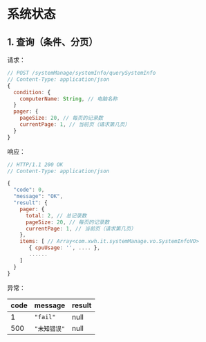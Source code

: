 # 系统状态

## 1. 查询（条件、分页）

请求：

```javascript
// POST /systemManage/systemInfo/querySystemInfo
// Content-Type: application/json
{
  condition: {
    computerName: String, // 电脑名称
  }
  pager: {
    pageSize: 20, // 每页的记录数
    currentPage: 1, // 当前页（请求第几页）
  }
}
```

响应：

```javascript
// HTTP/1.1 200 OK
// Content-Type: application/json

{
  "code": 0,
  "message": "OK",
  "result": {
    pager: {
      total: 2, // 总记录数
      pageSize: 20, // 每页的记录数
      currentPage: 1, // 当前页（请求第几页）
    },
    items: [ // Array<com.xwh.it.systemManage.vo.SystemInfoVO>
       { cpuUsage: '', .... },
       ......
    ]
  }
}
```

异常：

| code | message | result |
| - | - | - |
| 1 | `"fail"` | null |
| 500 | `"未知错误"` | null |
